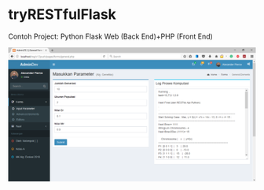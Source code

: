# tryRESTfulFlask
Contoh Project: Python Flask Web (Back End)+PHP (Front End) 

![RESTful API Python Web - Flask](https://github.com/enterumum/tryRESTfulFlask/blob/master/RESTful%20API%20Python%20Web%20and%20PHP.png)
